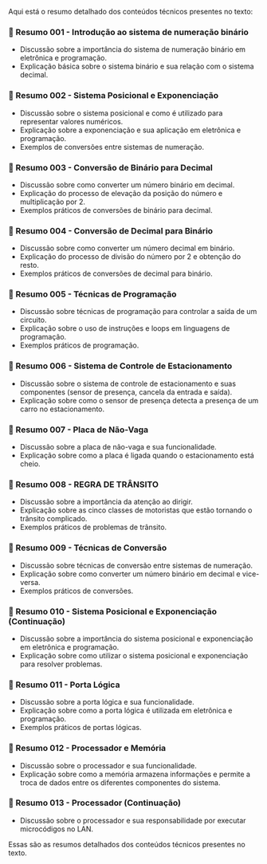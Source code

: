Aqui está o resumo detalhado dos conteúdos técnicos presentes no texto:

### 📌 Resumo 001 - Introdução ao sistema de numeração binário

* Discussão sobre a importância do sistema de numeração binário em eletrônica e programação.
* Explicação básica sobre o sistema binário e sua relação com o sistema decimal.

### 📌 Resumo 002 - Sistema Posicional e Exponenciação

* Discussão sobre o sistema posicional e como é utilizado para representar valores numéricos.
* Explicação sobre a exponenciação e sua aplicação em eletrônica e programação.
* Exemplos de conversões entre sistemas de numeração.

### 📌 Resumo 003 - Conversão de Binário para Decimal

* Discussão sobre como converter um número binário em decimal.
* Explicação do processo de elevação da posição do número e multiplicação por 2.
* Exemplos práticos de conversões de binário para decimal.

### 📌 Resumo 004 - Conversão de Decimal para Binário

* Discussão sobre como converter um número decimal em binário.
* Explicação do processo de divisão do número por 2 e obtenção do resto.
* Exemplos práticos de conversões de decimal para binário.

### 📌 Resumo 005 - Técnicas de Programação

* Discussão sobre técnicas de programação para controlar a saída de um circuito.
* Explicação sobre o uso de instruções e loops em linguagens de programação.
* Exemplos práticos de programação.

### 📌 Resumo 006 - Sistema de Controle de Estacionamento

* Discussão sobre o sistema de controle de estacionamento e suas componentes (sensor de presença, cancela da entrada e saída).
* Explicação sobre como o sensor de presença detecta a presença de um carro no estacionamento.

### 📌 Resumo 007 - Placa de Não-Vaga

* Discussão sobre a placa de não-vaga e sua funcionalidade.
* Explicação sobre como a placa é ligada quando o estacionamento está cheio.

### 📌 Resumo 008 - REGRA DE TRÂNSITO

* Discussão sobre a importância da atenção ao dirigir.
* Explicação sobre as cinco classes de motoristas que estão tornando o trânsito complicado.
* Exemplos práticos de problemas de trânsito.

### 📌 Resumo 009 - Técnicas de Conversão

* Discussão sobre técnicas de conversão entre sistemas de numeração.
* Explicação sobre como converter um número binário em decimal e vice-versa.
* Exemplos práticos de conversões.

### 📌 Resumo 010 - Sistema Posicional e Exponenciação (Continuação)

* Discussão sobre a importância do sistema posicional e exponenciação em eletrônica e programação.
* Explicação sobre como utilizar o sistema posicional e exponenciação para resolver problemas.

### 📌 Resumo 011 - Porta Lógica

* Discussão sobre a porta lógica e sua funcionalidade.
* Explicação sobre como a porta lógica é utilizada em eletrônica e programação.
* Exemplos práticos de portas lógicas.

### 📌 Resumo 012 - Processador e Memória

* Discussão sobre o processador e sua funcionalidade.
* Explicação sobre como a memória armazena informações e permite a troca de dados entre os diferentes componentes do sistema.

### 📌 Resumo 013 - Processador (Continuação)

* Discussão sobre o processador e sua responsabilidade por executar microcódigos no LAN.

Essas são as resumos detalhados dos conteúdos técnicos presentes no texto.